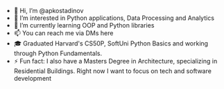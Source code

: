 - 👋 Hi, I’m @apkostadinov
- 👀 I’m interested in Python applications, Data Processing and Analytics
- 🌱 I’m currently learning OOP and Python libraries
- 📫 You can reach me via DMs here
- 🎓 Graduated Harvard's CS50P, SoftUni Python Basics and working through Python Fundamentals.
- ⚡ Fun fact: I also have a Masters Degree in Architecture, specializing in Residential Buildings. Right now I want to focus on tech and software development

<!---
apkostadinov/apkostadinov is a ✨ special ✨ repository because its `README.md` (this file) appears on your GitHub profile.
You can click the Preview link to take a look at your changes.
--->
